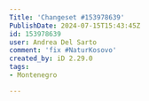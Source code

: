 ```yaml
---
Title: 'Changeset #153978639'
PublishDate: 2024-07-15T15:43:45Z
id: 153978639
user: Andrea Del Sarto
comment: 'fix #NaturKosovo'
created_by: iD 2.29.0
tags:
- Montenegro

---
```

